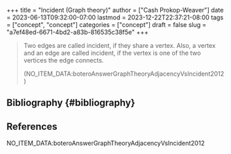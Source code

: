 +++
title = "Incident (Graph theory)"
author = ["Cash Prokop-Weaver"]
date = 2023-06-13T09:32:00-07:00
lastmod = 2023-12-22T22:37:21-08:00
tags = ["concept", "concept"]
categories = ["concept"]
draft = false
slug = "a7ef48ed-6671-4bd2-a83b-816535c38f5e"
+++

> Two edges are called incident, if they share a vertex. Also, a vertex and an edge are called incident, if the vertex is one of the two vertices the edge connects.
>
> (NO_ITEM_DATA:boteroAnswerGraphTheoryAdjacencyVsIncident2012)


## Bibliography {#bibliography}

## References

<style>.csl-entry{text-indent: -1.5em; margin-left: 1.5em;}</style><div class="csl-bib-body">
  <div class="csl-entry">NO_ITEM_DATA:boteroAnswerGraphTheoryAdjacencyVsIncident2012</div>
</div>
